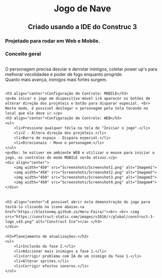 <body>
    <h1 align="center">Jogo de Nave</h1>
    <h2 align="center">Criado usando a IDE do Construc 3</h2>
    <h3>Projetado para rodar em Web e Mobile.</h3>
    <h3>Conceito geral</h3>
    <div style=display:flex>
        <p>
            O personagem precisa desviar e derrotar inimigos, coletar power up's para melhorar vecolidadee e poder de fogo enquanto progride. <br>
            Quanto mais avança, inimigos mais fortes surgem.
        </p>
    </div>

    <h3 align="center">Configuração de Controle: MOBILE</h3>
    <p>Ao inicar o jogo em dispositívo móvel irá aparecer os botões de alterar direção dos projéteis e botão para disparar especial. <br> 
    Neste modo, é possivel deslogar o personagem pela tela tocando no local que ele deve ir.</p>
    <h3 align="center">Configuração de Controle: WEB</h3>
    <ul>
        <li>Pressione qualquer técla na tela de "Iniciar o jogo".</li>
        <li>Z - Altera direção dos projéteis.</li>
        <li>Barra de espaço - Dispara especial.</li>
        <li>Direcionais - Move o personagem.</li>
    </ul>
    <p>Obs: Se estiver em ambiente WEB e utilizar o mouse para iniciar o jogo, os controles do modo MOBILE serão ativos.</p>
    <div align="center">
        <img width="450" src="Screenshots/Screenshot1.png" alt="Imagem1">
        <img width="450" src="Screenshots/Screenshot2.png" alt="Imagem2">
        <img width="450" src="Screenshots/Screenshot3.png" alt="Imagem3">
        <img width="450" src="Screenshots/Screenshot4.png" alt="Imagem4">
    </div>

    
    <h3 align="center">É possivel abrir esta demonstração do jogo para testá-lo clicando no ícone abaixo.<a href="https://kleitonmq.github.io/Heru-Faira/"><br> <br> <img src="https://construct-static.com/images/v1016/r/global/construct-3-logo_v43.png" alt="Construct Ico"></a> </h3>
    </div>
    
    <h3>Planejamento de atualizações:</h3>
    <ul>
        <li>Inclusão da fase 2.</li>
        <li>Adicionar mais inimigos a fase 1.</li>
        <li>Corrigir problema com IA de um inimigo da fase 1.</li>
        <li>Alterar sprites.</li>
        <li>Corrigir efeitos sonoros.</li>
    </ul>
</body>
